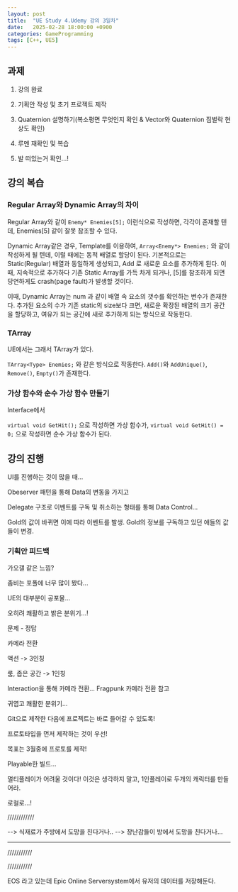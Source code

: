 ```yaml
---
layout: post
title:  "UE Study 4.Udemy 강의 3일차"
date:   2025-02-28 18:00:00 +0900
categories: GameProgramming
tags: [C++, UE5]
---
```



## 과제


1. 강의 완료

2. 기획안 작성 및 초기 프로젝트 제작

3. Quaternion 설명하기(복소평면 무엇인지 확인 & Vector와 Quaternion 짐벌락 현상도 확인)

4. 루멘 재확인 및 복습

5. 발 떠있는거 확인...!


## 강의 복습


### Regular Array와 Dynamic Array의 차이


Regular Array와 같이 ` Enemy* Enemies[5]; ` 이런식으로 작성하면, 각각이 존재할 텐데, Enemies[5] 같이 잘못 참조할 수 있다.

Dynamic Array같은 경우, Template를 이용하여, ` Array<Enemy*> Enemies; ` 와 같이 작성하게 될 텐데, 이럴 때에는 동적 배열로 할당이 된다.
기본적으로는 Static(Regular) 배열과 동일하게 생성되고, Add 로 새로운 요소를 추가하게 된다.
이때, 지속적으로 추가하다 기존 Static Array를 가득 차게 되거나, [5]를 참조하게 되면 당연하게도 crash(page fault)가 발생할 것이다.

이때, Dynamic Array는 num 과 같이 배열 속 요소의 갯수를 확인하는 변수가 존재한다. 추가된 요소의 수가 기존 static의 size보다 크면, 새로운 확장된 배열의 크기 공간을 할당하고, 여유가 되는 공간에 새로 추가하게 되는 방식으로 작동한다.

### TArray

UE에서는 그래서 TArray가 있다.

`TArray<Type> Enemies;` 와 같은 방식으로 작동한다.
`Add()`와 `AddUnique()`, `Remove()`, `Empty()`가 존재한다.


### 가상 함수와 순수 가상 함수 만들기

Interface에서

`virtual void GetHit();` 으로 작성하면 가상 함수가,
`virtual void GetHit() = 0;` 으로 작성하면 순수 가상 함수가 된다.



## 강의 진행


UI를 진행하는 것이 많을 때...

Obeserver 패턴을 통해 Data의 변동을 가지고

Delegate 구조로 이벤트를 구독 및 취소하는 형태를 통해 Data Control...

Gold의 값이 바뀌면 이에 따라 이벤트를 발생.
Gold의 정보를 구독하고 있던 애들의 값들이 변경.



### 기획안 피드백


가오갤 같은 느낌?

좀비는 포폴에 너무 많이 봤다...

UE의 대부분이 공포물...

오히려 쾌활하고 밝은 분위기...!

문제 - 정답

카메라 전환

액션 -> 3인칭

룸, 좁은 공간 -> 1인칭


Interaction을 통해 카메라 전환...
Fragpunk 카메라 전환 참고


귀엽고 쾌활한 분위기...

Git으로 제작한 다음에 프로젝트는 바로 들어갈 수 있도록!


프로토타입을 먼저 제작하는 것이 우선!

목표는 3월중에 프로토를 제작!

Playable한 빌드...

멀티플레이가 어려울 것이다! 이것은 생각하지 말고,
1인플레이로 두개의 캐릭터를 만들어라.

로컬로...!


////////////


--> 식재료가 주방에서 도망을 친다거나..
--> 장난감들이 방에서 도망을 친다거나...


***********


///////////



///////////



EOS 라고 있는데 Epic Online Serversystem에서 유저의 데이터를 저장해둔다.






